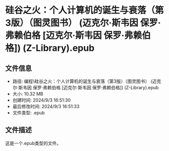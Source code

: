 ﻿# 硅谷之火：个人计算机的诞生与衰落（第3版）（图灵图书） (迈克尔·斯韦因  保罗·弗赖伯格 [迈克尔·斯韦因  保罗·弗赖伯格]) (Z-Library).epub

## 文件信息
- 路径: 编程\硅谷之火：个人计算机的诞生与衰落（第3版）（图灵图书） (迈克尔·斯韦因  保罗·弗赖伯格 [迈克尔·斯韦因  保罗·弗赖伯格]) (Z-Library).epub
- 大小: 10.32 MB
- 创建时间: 2024/9/3 16:51:30
- 最后修改时间: 2024/9/3 16:51:33
- 文件类型: .epub

## 文件描述
这是一个.epub类型的文件。

